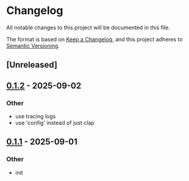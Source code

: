 # Changelog

All notable changes to this project will be documented in this file.

The format is based on [Keep a Changelog](https://keepachangelog.com/en/1.0.0/),
and this project adheres to [Semantic Versioning](https://semver.org/spec/v2.0.0.html).

## [Unreleased]

## [0.1.2](https://github.com/jonaylor89/vibedb/compare/v0.1.1...v0.1.2) - 2025-09-02

### Other

- use tracing logs
- use 'config' instead of just clap

## [0.1.1](https://github.com/jonaylor89/vibedb/compare/v0.1.0...v0.1.1) - 2025-09-01

### Other

- init
